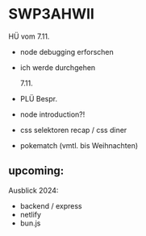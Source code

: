 # SWP3AHWII

HÜ vom 7.11.

-   node debugging erforschen
-   ich werde durchgehen

    7.11.

-   PLÜ Bespr.
-   node introduction?!
-   css selektoren recap / css diner
-   pokematch (vmtl. bis Weihnachten)

## upcoming:

Ausblick 2024:

-   backend / express
-   netlify
-   bun.js
